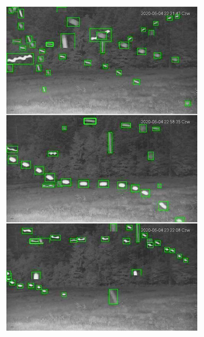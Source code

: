 ![20200604-221918-224923](in/20200604/20200604-221918-224923_0_.jpg)
![20200604-224928-231933](in/20200604/20200604-224928-231933_0_.jpg)
![20200604-231938-234943](in/20200604/20200604-231938-234943_0_.jpg)
